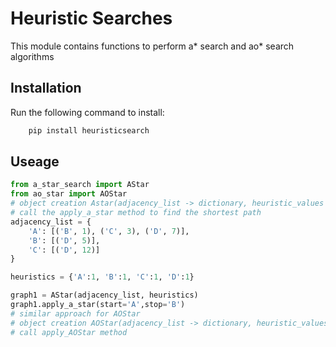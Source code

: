 # Heuristic Searches
This module contains functions to perform a* search and ao* search algorithms

## Installation 
Run the following command to install:
```python
    pip install heuristicsearch
```

## Useage 
```python 
from a_star_search import AStar
from ao_star import AOStar
# object creation Astar(adjacency_list -> dictionary, heuristic_values -> dicitonary)
# call the apply_a_star method to find the shortest path
adjacency_list = {
    'A': [('B', 1), ('C', 3), ('D', 7)],
    'B': [('D', 5)],
    'C': [('D', 12)]
}

heuristics = {'A':1, 'B':1, 'C':1, 'D':1}

graph1 = AStar(adjacency_list, heuristics)
graph1.apply_a_star(start='A',stop='B')
# similar approach for AOStar
# object creation AOStar(adjacency_list -> dictionary, heuristic_values -> dicitonary, startNode)
# call apply_AOStar method
```